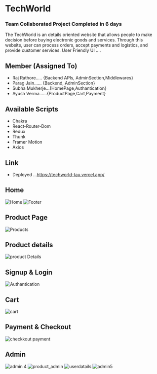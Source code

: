 # TechWorld
### Team Collaborated Project Completed in 6 days

The TechWorld  is an details oriented website  that allows people to make decision before buying  electronic goods and services. Through this website, user can process orders, accept payments and logistics, and provide customer services.
User Friendly UI .... 

## Member (Assigned To)
 * Raj Rathore..... {Backend APIs, AdminSection,Middlewares}
 * Parag Jain...... {Backend, AdminSection}
 * Subha Mukherje...{HomePage,Authantication}
 * Ayush Verma......{ProductPage,Cart,Payment}

## Available Scripts
* Chakra
* React-Router-Dom
* Redux 
* Thunk
* Framer Motion
* Axios


## Link
* Deployed ...https://techworld-tau.vercel.app/

## Home
![Home](https://user-images.githubusercontent.com/107465630/214306318-0d37191d-645e-4ea9-a9a2-04211f06ec46.png)
![Footer](https://user-images.githubusercontent.com/107465630/214306681-8cd3f655-cba7-4417-b4cf-fa7f586d7d02.png)

## Product Page
![Products](https://user-images.githubusercontent.com/107465630/214306382-155623a8-cef4-474c-b4d3-3495c74a31d2.png)


## Product details
![product Details](https://user-images.githubusercontent.com/107465630/214306446-c5d384be-33be-45c3-9f1d-acd9f5823e91.png)

## Signup & Login
![Authantication](https://user-images.githubusercontent.com/107465630/214306471-893797da-fb45-4e75-9d3a-9970cd779714.png)

## Cart
![cart](https://user-images.githubusercontent.com/107465630/214306522-336a4088-6456-49a9-bd4d-4595ca9025cf.png)

## Payment & Checkout
![checkkout   payment](https://user-images.githubusercontent.com/107465630/214306552-06cc1d91-e911-4f8c-a195-38f70627ac59.png)

## Admin 
![admin 4](https://user-images.githubusercontent.com/107465630/214568878-9315a1ad-81e5-4d05-b5e9-eeb08932e440.png)
![product_admin](https://user-images.githubusercontent.com/107465630/214568895-f99cd61d-60b8-40a7-8a8b-3d9ca0b5680d.png)
![userdatails](https://user-images.githubusercontent.com/107465630/214568911-fdb72b73-a401-4775-916f-eeee09083a5c.png)
![admin5](https://user-images.githubusercontent.com/107465630/214306601-2d048f07-a017-4650-832b-be34e15794bd.png)
